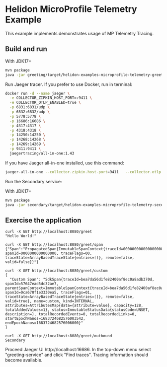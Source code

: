 # Helidon MicroProfile Telemetry Example

This example implements demonstrates usage of MP Telemetry Tracing.

## Build and run

With JDK17+
```bash
mvn package
java -jar greeting/target/helidon-examples-microprofile-telemetry-greeting.jar
```

Run Jaeger tracer. If you prefer to use Docker, run in terminal: 
```bash
docker run -d --name jaeger \
  -e COLLECTOR_ZIPKIN_HOST_PORT=:9411 \
  -e COLLECTOR_OTLP_ENABLED=true \
  -p 6831:6831/udp \
  -p 6832:6832/udp \
  -p 5778:5778 \
  -p 16686:16686 \
  -p 4317:4317 \
  -p 4318:4318 \
  -p 14250:14250 \
  -p 14268:14268 \
  -p 14269:14269 \
  -p 9411:9411 \
  jaegertracing/all-in-one:1.43
```

If you have Jaeger all-in-one installed, use this command:

```bash
jaeger-all-in-one --collector.zipkin.host-port=9411   --collector.otlp.enabled=true
```

Run the Secondary service:

With JDK17+
```bash
mvn package
java -jar secondary/target/helidon-examples-microprofile-telemetry-secondary.jar
```

## Exercise the application

```
curl -X GET http://localhost:8080/greet
"Hello World!"

curl -X GET http://localhost:8080/greet/span
{"Span":"PropagatedSpan{ImmutableSpanContext{traceId=00000000000000000000000000000000, spanId=0000000000000000, traceFlags=00, traceState=ArrayBasedTraceState{entries=[]}, remote=false, valid=false}}"}

curl -X GET http://localhost:8080/greet/custom
{
  "Custom Span": "SdkSpan{traceId=bea7da56d1fe82400af8ec0a8adb370d, spanId=57647ead5dc32ae7, parentSpanContext=ImmutableSpanContext{traceId=bea7da56d1fe82400af8ec0a8adb370d, spanId=0ca670f1e3330ea5, traceFlags=01, traceState=ArrayBasedTraceState{entries=[]}, remote=false, valid=true}, name=custom, kind=INTERNAL, attributes=AttributesMap{data={attribute=value}, capacity=128, totalAddedValues=1}, status=ImmutableStatusData{statusCode=UNSET, description=}, totalRecordedEvents=0, totalRecordedLinks=0, startEpochNanos=1683724682576003542, endEpochNanos=1683724682576006000}"
}

curl -X GET http://localhost:8080/greet/outbound   
Secondary    

```

Proceed Jaeger UI http://localhost:16686. In the top-down menu select "greeting-service" and click "Find traces". Tracing information should become available.